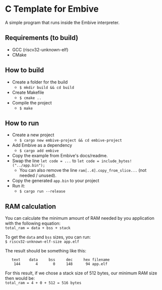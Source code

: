 # C Template for Embive
A simple program that runs inside the Embive interpreter.

## Requirements (to build)
- GCC (riscv32-unknown-elf)
- CMake

## How to build
- Create a folder for the build
    - `$ mkdir build && cd build`
- Create Makefile
    - `$ cmake ..`
- Compile the project
    - `$ make`

## How to run
- Create a new project
    - `$ cargo new embive-project && cd embive-project`
- Add Embive as a dependency
    - `$ cargo add embive`
- Copy the example from Embive's docs/readme.
- Swap the line `let code = ...` to `let code = include_bytes!("../app.bin");`
    - You can also remove the line `ram[..4].copy_from_slice...` (not needed / unused).
- Copy the generated `app.bin` to your project
- Run it:  
    - `$ cargo run --release`

## RAM calculation
You can calculate the minimum amount of RAM needed by you application with the following equation:  
`total_ram = data + bss + stack`

To get the `data` and `bss` sizes, you can run:  
`$ riscv32-unknown-elf-size app.elf`

The result should be something like this:
```
   text    data     bss     dec     hex filename
    144       4       0     148      94 app.elf
```

For this result, if we chose a stack size of 512 bytes, our minimum RAM size then would be:  
`total_ram = 4 + 0 + 512 = 516 bytes`